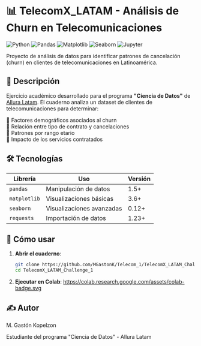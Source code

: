 # 📊 TelecomX_LATAM - Análisis de Churn en Telecomunicaciones

![Python](https://img.shields.io/badge/Python-3.8%2B-blue)
![Pandas](https://img.shields.io/badge/Pandas-1.3%2B-orange)
![Matplotlib](https://img.shields.io/badge/Matplotlib-3.5%2B-blue)
![Seaborn](https://img.shields.io/badge/Seaborn-0.11%2B-green)
![Jupyter](https://img.shields.io/badge/Jupyter-Notebook-orange)

Proyecto de análisis de datos para identificar patrones de cancelación (churn) en clientes de telecomunicaciones en Latinoamérica.

## 📌 Descripción

Ejercicio académico desarrollado para el programa **"Ciencia de Datos"** de [Allura Latam](https://www.alluralatam.com). El cuaderno analiza un dataset de clientes de telecomunicaciones para determinar:

🔹 Factores demográficos asociados al churn  
🔹 Relación entre tipo de contrato y cancelaciones  
🔹 Patrones por rango etario  
🔹 Impacto de los servicios contratados  

## 🛠 Tecnologías

| Librería       | Uso                              | Versión |
|----------------|----------------------------------|---------|
| `pandas`       | Manipulación de datos           | 1.5+    |
| `matplotlib`   | Visualizaciones básicas         | 3.6+    |
| `seaborn`      | Visualizaciones avanzadas       | 0.12+   |
| `requests`     | Importación de datos            | 1.23+   |

## 🚀 Cómo usar

1. **Abrir el cuaderno**:
   ```bash
   git clone https://github.com/MGastonK/Telecom_1/TelecomX_LATAM_Challenge_1.git
   cd TelecomX_LATAM_Challenge_1
2. **Ejecutar en Colab**:
https://colab.research.google.com/assets/colab-badge.svg


## ✍️ Autor
M. Gastón Kopelzon

Estudiante del programa "Ciencia de Datos" - Allura Latam
